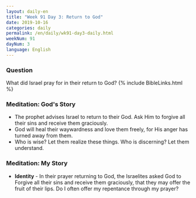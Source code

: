 ```yaml
---
layout: daily-en
title: "Week 91 Day 3: Return to God"
date: 2019-10-16 
categories: daily
permalink: /en/daily/wk91-day3-daily.html
weekNum: 91
dayNum: 3
language: English
---
```

### Question     
What did Israel pray for in their return to God?
{% include BibleLinks.html %} 
### Meditation: God's Story   
+ The prophet advises Israel to return to their God. Ask Him to forgive all their sins and receive them graciously. 
+ God will heal their waywardness and love them freely, for His anger has turned away from them. 
+ Who is wise? Let them realize these things. Who is discerning? Let them understand. 
### Meditation: My Story   
+ **Identity** - In their prayer returning to God, the Israelites asked God to Forgive all their sins and receive them graciously, that they may offer the fruit of their lips. Do I often offer my repentance through my prayer? 
